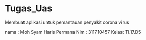 # Tugas_Uas
Membuat aplikasi untuk pemantauan penyakit corona virus


nama : Moh Syam Haris Permana
Nim  : 311710457
Kelas: TI.17.D5
